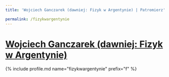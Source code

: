 ```yaml
---
title: 'Wojciech Ganczarek (dawniej: Fizyk w Argentynie) | Patromierz'

permalink: /fizykwargentynie
---
```


# [Wojciech Ganczarek (dawniej: Fizyk w Argentynie)](https://patronite.pl/fizykwargentynie)

{% include profile.md name="fizykwargentynie" prefix="f" %}
